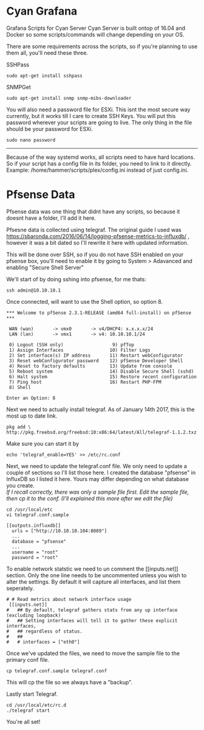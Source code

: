 # Cyan Grafana
Grafana Scripts for Cyan Server
Cyan Server is built ontop of 16.04 and Docker so some scripts/commands will change depending on your OS. 

There are some requirements across the scripts, so if you're planning to use them all, you'll need these three. 

SSHPass
```
sudo apt-get install sshpass
```
SNMPGet
```
sudo apt-get install snmp snmp-mibs-downloader
```
You will also need a password file for ESXi. This isnt the most secure way currently, but it works till I care to create SSH Keys. 
You will put this password wherever your scripts are going to live. The only thing in the file should be your password for ESXi.
```
sudo nano password
```
---

Because of the way systemd works, all scripts need to have hard locations. So if your script has a config file in its folder, you need to link to it directly. Example: /home/hammer/scripts/plex/config.ini instead of just config.ini. 


# Pfsense Data
Pfsense data was one thing that didnt have any scripts, so because it doesnt have a folder, I'll add it here.

Pfsesne data is collected using telegraf. The original guide I used was https://sbaronda.com/2016/06/14/logging-pfsense-metrics-to-influxdb/ , however it was a bit dated so I'll rewrite it here with updated information. 

This will be done over SSH, so if you do not have SSH enabled on your pfsense box, you'll need to enable it by going to System > Adavanced and enabling "Secure Shell Server"

We'll start of by doing sshing into pfsense, for me thats: 
```
ssh admin@10.10.10.1
```

Once connected, will want to use the Shell option, so option 8. 

```
*** Welcome to pfSense 2.3.1-RELEASE (amd64 full-install) on pfSense ***

 WAN (wan)       -> vmx0       -> v4/DHCP4: x.x.x.x/24
 LAN (lan)       -> vmx1       -> v4: 10.10.10.1/24

 0) Logout (SSH only)                  9) pfTop
 1) Assign Interfaces                 10) Filter Logs
 2) Set interface(s) IP address       11) Restart webConfigurator
 3) Reset webConfigurator password    12) pfSense Developer Shell
 4) Reset to factory defaults         13) Update from console
 5) Reboot system                     14) Disable Secure Shell (sshd)
 6) Halt system                       15) Restore recent configuration
 7) Ping host                         16) Restart PHP-FPM
 8) Shell

Enter an Option: 8
```

Next we need to actually install telegraf. As of January 14th 2017, this is the most up to date link. 
```
pkg add \
http://pkg.freebsd.org/freebsd:10:x86:64/latest/All/telegraf-1.1.2.txz
```

Make sure you can start it by 
```
echo 'telegraf_enable=YES' >> /etc/rc.conf
```

Next, we need to update the telegraf.conf file. We only need to update a couple of sections so I'll list those here. I created the database "pfsense" in InfluxDB so I listed it here. Yours may differ depending on what database you create.  
*If I recall correctly, there was only a sample file first. Edit the sample file, then cp it to the conf. (I'll explained this more after we edit the file)*
```
cd /usr/local/etc
vi telegraf.conf.sample
```

```
[[outputs.influxdb]]
  urls = ["http://10.10.10.104:8089"]
  ...
  database = "pfsense"
  ...
  username = "root"
  password = "root"
```
To enable network statstic we need to un comment the [[inputs.net]] section. Only the one line needs to be uncommented unless you wish to alter the settings. By default it will capture all interfaces, and list them seperately.
```
# # Read metrics about network interface usage
 [[inputs.net]]
#   ## By default, telegraf gathers stats from any up interface (excluding loopback)
#   ## Setting interfaces will tell it to gather these explicit interfaces,
#   ## regardless of status.
#   ##
#   # interfaces = ["eth0"]  
```

Once we've updated the files, we need to move the sample file to the primary conf file.
```
cp telegraf.conf.sample telegraf.conf
```
This will cp the file so we always have a "backup". 

Lastly start Telegraf. 

```
cd /usr/local/etc/rc.d
./telegraf start
```

You're all set! 